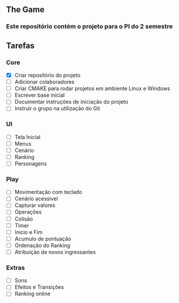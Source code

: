## The Game

### Este repositório contém o projeto para o PI do 2 semestre

## Tarefas

### Core

- [x] Criar repositório do projeto
- [ ] Adicionar colaboradores
- [ ] Criar CMAKE para rodar projetos em ambiente Linux e Windows
- [ ] Escrever base inicial
- [ ] Documentar instruções de iniciação do projeto
- [ ] Instruir o grupo na utilização do Git

### UI
- [ ] Tela Inicial
- [ ] Menus
- [ ] Cenário
- [ ] Ranking
- [ ] Personagens

### Play
- [ ] Movimentação com teclado
- [ ] Cenário acessivel
- [ ] Capturar valores
- [ ] Operações
- [ ] Colisão
- [ ] Timer
- [ ] Inicio e Fim
- [ ] Acumulo de pontuação
- [ ] Ordenação do Ranking
- [ ] Atribuição de novos ingressantes

### Extras
- [ ] Sons
- [ ] Efeitos e Transições
- [ ] Ranking online
